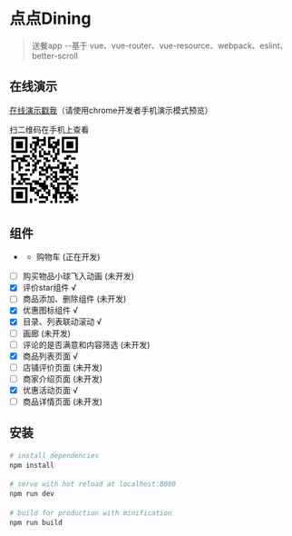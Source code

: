 # 点点Dining 
> 送餐app --基于 vue、vue-router、vue-resource、webpack、eslint、better-scroll

## 在线演示 

<a href="https://f2a.github.io/diandianDining" target=_blank>在线演示戳我</a>（请使用chrome开发者手机演示模式预览）

扫二维码在手机上查看<br />
<img src="https://raw.githubusercontent.com/F2a/diandianDining/master/QRcode.PNG" width="25%">


## 组件

- * 购物车 (正在开发)
- [ ] 购买物品小球飞入动画 (未开发)
- [x] 评价star组件 √
- [ ] 商品添加、删除组件 (未开发)
- [x] 优惠图标组件 √
- [x] 目录、列表联动滚动 √
- [ ] 画廊 (未开发)
- [ ] 评论的是否满意和内容筛选 (未开发)
- [x] 商品列表页面 √
- [ ] 店铺评价页面 (未开发)
- [ ] 商家介绍页面 (未开发)
- [x] 优惠活动页面 √
- [ ] 商品详情页面 (未开发)

## 安装

``` bash
# install dependencies
npm install

# serve with hot reload at localhost:8080
npm run dev

# build for production with minification
npm run build

```

